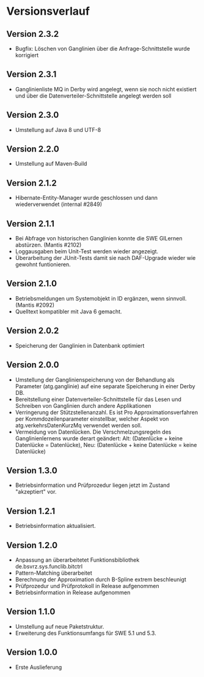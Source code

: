 Versionsverlauf
===============


## Version 2.3.2

- Bugfix: Löschen von Ganglinien über die Anfrage-Schnittstelle wurde korrigiert 

## Version 2.3.1

- Ganglinienliste MQ in Derby wird angelegt, wenn sie noch nicht existiert und über die Datenverteiler-Schnittstelle
  angelegt werden soll

## Version 2.3.0

- Umstellung auf Java 8 und UTF-8

## Version 2.2.0

  - Umstellung auf Maven-Build

## Version 2.1.2

  - Hibernate-Entity-Manager wurde geschlossen und dann wiederverwendet (internal #2849)

## Version 2.1.1

  - Bei Abfrage von historischen Ganglinien konnte die SWE GlLernen abstürzen.
    (Mantis #2102)
  - Loggausgaben beim Unit-Test werden wieder angezeigt.
  - Überarbeitung der JUnit-Tests damit sie nach DAF-Upgrade wieder wie gewohnt
    funtionieren.

## Version 2.1.0

  - Betriebsmeldungen um Systemobjekt in ID ergänzen, wenn sinnvoll.
    (Mantis #2092)
  - Quelltext kompatibler mit Java 6 gemacht.

## Version 2.0.2

  - Speicherung der Ganglinien in Datenbank optimiert

## Version 2.0.0

  - Umstellung der Ganglinienspeicherung von der Behandlung als Parameter
    (atg.ganglinie) auf eine separate Speicherung in einer Derby DB.
  - Bereitstellung einer Datenverteiler-Schnittstelle für das Lesen und
    Schreiben von Ganglinien durch andere Applikationen
  - Verringerung der Stützstellenanzahl. Es ist Pro Approximationsverfahren per
    Kommdozeilenparameter einstellbar, welcher Aspekt von
    atg.verkehrsDatenKurzMq verwendet werden soll.
  - Vermeidung von Datenlücken. Die Verschmelzungsregeln des Ganglinienlernens
    wurde derart geändert:
    Alt: (Datenlücke + keine Datenlücke = Datenlücke),
    Neu: (Datenlücke + keine Datenlücke = keine Datenlücke)

## Version 1.3.0

  - Betriebsinformation und Prüfprozedur liegen jetzt im Zustand "akzeptiert"
    vor.

## Version 1.2.1

  - Betriebsinformation aktualisiert.

## Version 1.2.0

  - Anpassung an überarbeitetet Funktionsbibliothek de.bsvrz.sys.funclib.bitctrl
  - Pattern-Matching überarbeitet
  - Berechnung der Approximation durch B-Spline extrem beschleunigt
  - Prüfprozedur und Prüfprotokoll in Release aufgenommen
  - Betriebsinformation in Release aufgenommen

## Version 1.1.0

  - Umstellung auf neue Paketstruktur.
  - Erweiterung des Funktionsumfangs für SWE 5.1 und 5.3.

## Version 1.0.0

  - Erste Auslieferung

